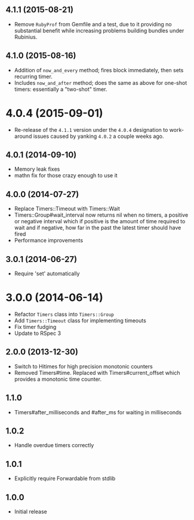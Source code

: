 ## 4.1.1 (2015-08-21)

* Remove `RubyProf` from Gemfile and a test, due to it providing no substantial benefit while increasing problems building bundles under Rubinius.

## 4.1.0 (2015-08-16)

* Addition of `now_and_every` method; fires block immediately, then sets recurring timer.
* Includes `now_and_after` method; does the same as above for one-shot timers: essentially a "two-shot" timer.

# 4.0.4 (2015-09-01)

* Re-release of the `4.1.1` version under the `4.0.4` designation to work-around issues caused by yanking `4.0.2` a couple weeks ago.

## 4.0.1 (2014-09-10)

* Memory leak fixes
* mathn fix for those crazy enough to use it

## 4.0.0 (2014-07-27)

* Replace Timers::Timeout with Timers::Wait
* Timers::Group#wait_interval now returns nil when no timers, a positive or
  negative interval which if positive is the amount of time required to wait
  and if negative, how far in the past the latest timer should have fired
* Performance improvements

## 3.0.1 (2014-06-27)

* Require 'set' automatically

# 3.0.0 (2014-06-14)

* Refactor `Timers` class into `Timers::Group`
* Add `Timers::Timeout` class for implementing timeouts
* Fix timer fudging
* Update to RSpec 3

## 2.0.0 (2013-12-30)

* Switch to Hitimes for high precision monotonic counters
* Removed Timers#time. Replaced with Timers#current_offset which provides a
  monotonic time counter.

## 1.1.0

* Timers#after_milliseconds and #after_ms for waiting in milliseconds

## 1.0.2

* Handle overdue timers correctly

## 1.0.1

* Explicitly require Forwardable from stdlib

## 1.0.0

* Initial release
